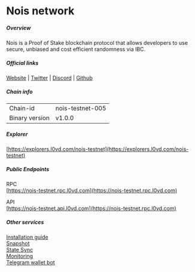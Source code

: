 # Nois network


##### Overview
Nois is a Proof of Stake blockchain protocol that allows developers to use secure, unbiased and cost efficient randomness via IBC.

##### Official links
[Website](https://nois.network/) | [Twitter](https://twitter.com/NoisRNG) | [Discord](https://chat.nois.network/) | [Github](https://github.com/noislabs)

##### Chain info
|  |  |
| ------ | ------ |
| Chain-id | nois-testnet-005 |
| Binary version | v1.0.0 |

##### Explorer
[https://explorers.l0vd.com/nois-testnet](https://explorers.l0vd.com/nois-testnet)

##### Public Endpoints
RPC <br />
[https://nois-testnet.rpc.l0vd.com](https://nois-testnet.rpc.l0vd.com) <br />

API <br />
[https://nois-testnet.api.l0vd.com](https://nois-testnet.rpc.l0vd.com) <br />



##### Other services
[Installation guide](installation-guide/) <br />
[Snapshot](snapshot/) <br />
[State Sync](state-sync/) <br />
[Monitoring](monitoring/) <br />
[Telegram wallet bot](wallet-bot/) <br />
